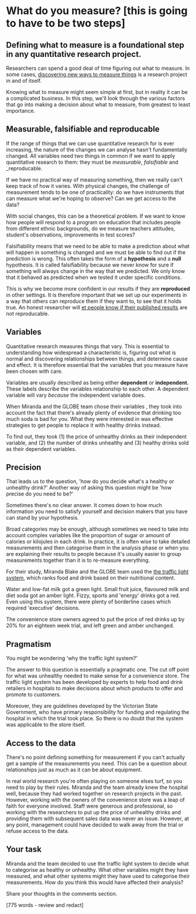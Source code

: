 # What do you measure? [this is going to have to be two steps]

## Defining what to measure is a foundational step in any quantitative research project.

Researchers can spend a good deal of time figuring out what to measure.  In some cases, [discovering new ways to measure things](https://doi.org/10.1371/journal.pone.0138660) is a research project in and of itself.

Knowing what to measure might seem simple at first, but in reality it can be a complicated business. In this step, we'll look through the various factors that go into making a decision about what to measure, from greatest to least importance.

## Measurable, falsifiable and reproducable

If the range of things that we can use quantitative research for is ever increasing, the nature of the changes we can analyse hasn't fundamentally changed.  All variables need two things in common if we want to apply quantitative research to them: they must be _measurable_, _falsifiable_ and _reproducable.


If we have no practical way of measuring something, then we really can't keep track of how it varies.  With physical changes, the challenge of measurement tends to be one of practicality: do we have instruments that can measure what we're hoping to observe?  Can we get access to the data?

With social changes, this can be a theoretical problem.  If we want to know how people will respond to a program on education that includes people from different ethnic backgrounds, do we measure teachers attitudes, student's observations, improvements in test scores? 

Falsifiability means that we need to be able to make a prediction about what will happen in something is changed and we must be able to find out if the prediction is wrong.  This often takes the form of a __hypothesis__ and a __null__ hypothesis.  It is called falsifiability because we never know for sure if something will always change in the way that we predicted.  We only know that it behaved as predicted when we tested it under specific conditions.  

This is why we become more confident in our results if they are __reproduced__ in other settings.  It is therefore important that we set up our experiments in a way that others can reproduce them if they want to, to see that it holds true.  An honest researcher will [et people know if their published results](http://retractionwatch.com/2017/12/05/definitely-embarrassing-nobel-laureate-retracts-non-reproducible-paper-nature-journal/#comment-1528078) are not reproducable.

## Variables

Quantitative research measures things that vary.  This is essential to understanding how widespread a characteristic is, figuring out what is normal and discovering relationships between things, and determine cause and effect.  It is therefore essential that the variables that you measure have been chosen with care.

Variables are usually described as being either __dependent__ or __independent.__  These labels describe the variables relationship to each other.  A dependent variable will vary _because_ the independent variable does. 

When Miranda and the GLOBE team chose their variables , they took into account the fact that there's already plenty of evidence that drinking too much soda is bad for you. What they were interested in was effective strategies to get people to replace it with healthy drinks instead.  

To find out, they took (1) the price of unhealthy drinks as their independent variable, and (2) the number of drinks unhealthy and (3) healthy drinks sold as their dependent variables. 

## Precision

That leads us to the question, 'how do you decide what's a healthy or unhealthy drink?'   Another way of asking this question might be 'how precise do you need to be?'

Sometimes there's no clear answer. It comes down to how much information you need to satisfy yourself and decision makers that you have can stand by your hypothesis.

Broad categories may be enough, although sometimes we need to take into account complex variables like the proportion of sugar or amount of calories or kilojules in each drink. In practice, it is often wise to take detailed measurements and then categorise them in the analysis phase or when you are explaining their results to people because it's usually easier to group measurements together than it is to re-measure everything.  

For their study, Miranda Blake and the GLOBE team used the [the traffic light system](http://heas.health.vic.gov.au/healthy-choices/guidelines/traffic-light-system), which  ranks food and drink based on their nutritional content.

Water and low-fat milk got a green light.  Small fruit juice, flavoured milk and diet soda got an amber light.  Fizzy, sports and 'energy' drinks got a red.  Even using this system, there were plenty of borderline cases which required 'executive' decisions.  

The convenience store owners agreed to put the price of red drinks up by 20% for an eighteen week trial, and left green and amber unchanged.

## Pragmatism

You might be wondering 'why the traffic light system?'  

The answer to this question is essentially a pragmatic one. The cut off point for what was unhealthy needed to make sense for a convenience store.  The traffic light system has been developed by experts to help food and drink retailers in hospitals to make decisions about which products to offer and promote to customers. 

Moreover, they are guidelines developed by the Victorian State Government, who have primary responsibility for funding and regulating the hospital in which the trial took place. So there is no doubt that the system was applicable to the store itself.

## Access to the data

There's no point defining something for measurement if you can't actually get a sample of the measurements you need. This can be a question about relationships just as much as it can be about equipment.  

In real world research you're often playing on someone elses turf, so you need to play by their rules. Miranda and the team already knew the hospital well, because they had worked together on research projects in the past.  However, working with the owners of the convenience store was a leap of faith for everyone involved.  Staff were generous and professional, so working with the researchers to put up the price of unhealthy drinks and providing them with subsequent sales data was never an issue.  However, at any point, management could have decided to walk away from the trial or refuse access to the data.


## Your task

Miranda and the team decided to use the traffic light system to decide what to categorise as healthy or unhealthy.  What other variables might they have measured, and what other systems might they have used to categorise their measurements.  How do you think this would have affected their analysis?

Share your thoughts in the comments section.

[775 words - review and redact]
